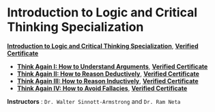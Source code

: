 # Introduction to Logic and Critical Thinking Specialization

**[Introduction to Logic and Critical Thinking Specialization](https://www.coursera.org/specializations/logic-critical-thinking-duke)**, [**Verified Certificate**]()
+ **[Think Again I: How to Understand Arguments](https://www.coursera.org/learn/understanding-arguments?specialization=logic-critical-thinking-duke)**, [**Verified Certificate**](https://www.coursera.org/account/accomplishments/certificate/TV93TXL9WTWG)
+ **[Think Again II: How to Reason Deductively](https://www.coursera.org/learn/deductive-reasoning?specialization=logic-critical-thinking-duke)**, [**Verified Certificate**]()
+ **[Think Again III: How to Reason Inductively](https://www.coursera.org/learn/inductive-reasoning?specialization=logic-critical-thinking-duke)**, [**Verified Certificate**]()
+ **[Think Again IV: How to Avoid Fallacies](https://www.coursera.org/learn/logical-fallacies?specialization=logic-critical-thinking-duke)**, [**Verified Certificate**]()


**Instructors** : `Dr. Walter Sinnott-Armstrong` and `Dr. Ram Neta`

